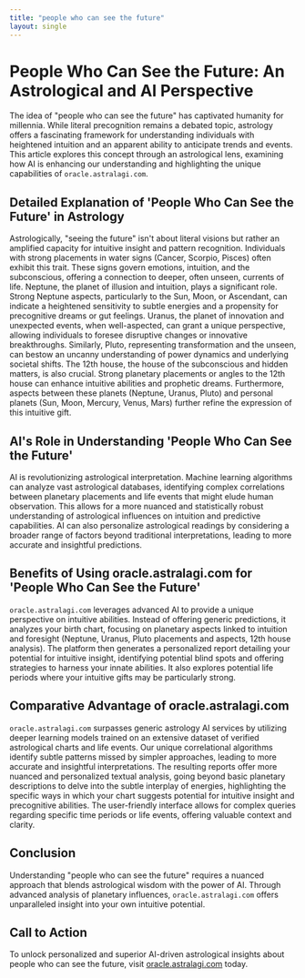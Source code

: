 ```yaml
---
title: "people who can see the future"
layout: single
---
```


# People Who Can See the Future: An Astrological and AI Perspective

The idea of "people who can see the future" has captivated humanity for millennia. While literal precognition remains a debated topic, astrology offers a fascinating framework for understanding individuals with heightened intuition and an apparent ability to anticipate trends and events.  This article explores this concept through an astrological lens, examining how AI is enhancing our understanding and highlighting the unique capabilities of `oracle.astralagi.com`.

##  Detailed Explanation of 'People Who Can See the Future' in Astrology

Astrologically, "seeing the future" isn't about literal visions but rather an amplified capacity for intuitive insight and pattern recognition.  Individuals with strong placements in water signs (Cancer, Scorpio, Pisces) often exhibit this trait.  These signs govern emotions, intuition, and the subconscious, offering a connection to deeper, often unseen, currents of life.  Neptune, the planet of illusion and intuition, plays a significant role.  Strong Neptune aspects, particularly to the Sun, Moon, or Ascendant, can indicate a heightened sensitivity to subtle energies and a propensity for precognitive dreams or gut feelings.  Uranus, the planet of innovation and unexpected events, when well-aspected, can grant a unique perspective, allowing individuals to foresee disruptive changes or innovative breakthroughs.  Similarly, Pluto, representing transformation and the unseen, can bestow an uncanny understanding of power dynamics and underlying societal shifts.  The 12th house, the house of the subconscious and hidden matters, is also crucial.  Strong planetary placements or angles to the 12th house can enhance intuitive abilities and prophetic dreams.  Furthermore, aspects between these planets (Neptune, Uranus, Pluto) and personal planets (Sun, Moon, Mercury, Venus, Mars) further refine the expression of this intuitive gift.


## AI's Role in Understanding 'People Who Can See the Future'

AI is revolutionizing astrological interpretation. Machine learning algorithms can analyze vast astrological databases, identifying complex correlations between planetary placements and life events that might elude human observation. This allows for a more nuanced and statistically robust understanding of astrological influences on intuition and predictive capabilities.  AI can also personalize astrological readings by considering a broader range of factors beyond traditional interpretations, leading to more accurate and insightful predictions.

## Benefits of Using oracle.astralagi.com for 'People Who Can See the Future'

`oracle.astralagi.com` leverages advanced AI to provide a unique perspective on intuitive abilities.  Instead of offering generic predictions, it analyzes your birth chart, focusing on planetary aspects linked to intuition and foresight (Neptune, Uranus, Pluto placements and aspects, 12th house analysis).  The platform then generates a personalized report detailing your potential for intuitive insight, identifying potential blind spots and offering strategies to harness your innate abilities.  It also explores potential life periods where your intuitive gifts may be particularly strong.

## Comparative Advantage of oracle.astralagi.com

`oracle.astralagi.com` surpasses generic astrology AI services by utilizing deeper learning models trained on an extensive dataset of verified astrological charts and life events.  Our unique correlational algorithms identify subtle patterns missed by simpler approaches, leading to more accurate and insightful interpretations. The resulting reports offer more nuanced and personalized textual analysis, going beyond basic planetary descriptions to delve into the subtle interplay of energies, highlighting the specific ways in which your chart suggests potential for intuitive insight and precognitive abilities. The user-friendly interface allows for complex queries regarding specific time periods or life events, offering valuable context and clarity.


## Conclusion

Understanding "people who can see the future" requires a nuanced approach that blends astrological wisdom with the power of AI.  Through advanced analysis of planetary influences, `oracle.astralagi.com` offers unparalleled insight into your own intuitive potential.

## Call to Action

To unlock personalized and superior AI-driven astrological insights about people who can see the future, visit [oracle.astralagi.com](https://oracle.astralagi.com) today.